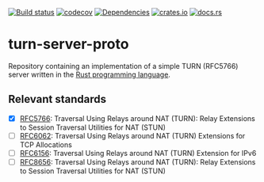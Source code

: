 [![Build status](https://github.com/ystreet/turn-proto/actions/workflows/rust.yml/badge.svg?branch=main)](https://github.com/ystreet/turn-proto/actions)
[![codecov](https://codecov.io/gh/ystreet/turn-proto/branch/main/graph/badge.svg)](https://codecov.io/gh/ystreet/turn-proto)
[![Dependencies](https://deps.rs/repo/github/ystreet/turn-proto/status.svg)](https://deps.rs/repo/github/ystreet/turn-proto)
[![crates.io](https://img.shields.io/crates/v/turn-server-types.svg)](https://crates.io/crates/turn-server-proto)
[![docs.rs](https://docs.rs/turn-server-proto/badge.svg)](https://docs.rs/turn-server-proto)

# turn-server-proto

Repository containing an implementation of a simple TURN (RFC5766) server
written in the [Rust programming language](https://www.rust-lang.org/).

## Relevant standards

 - [x] [RFC5766](https://tools.ietf.org/html/rfc5766):
   Traversal Using Relays around NAT (TURN): Relay Extensions to Session
   Traversal Utilities for NAT (STUN)
 - [ ] [RFC6062](https://tools.ietf.org/html/rfc6062):
   Traversal Using Relays around NAT (TURN) Extensions for TCP Allocations
 - [ ] [RFC6156](https://tools.ietf.org/html/rfc6156):
   Traversal Using Relays around NAT (TURN) Extension for IPv6
 - [ ] [RFC8656](https://tools.ietf.org/html/rfc8656):
   Traversal Using Relays around NAT (TURN): Relay Extensions to Session
   Traversal Utilities for NAT (STUN)
